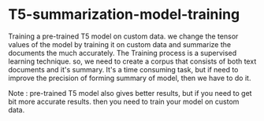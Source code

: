 # T5-summarization-model-training
Training a pre-trained T5 model on custom data.
we change the tensor values of the model by training it on custom data and summarize the documents the much accurately.
The Training process is a supervised learning technique. so, we need to create a corpus that consists of both text documents and it's summary.
It's a time consuming task, but if need to improve the precision of forming summary of model, then we have to do it.

Note : pre-trained T5 model also gives better results, but if you need to get bit more accurate results. then you need to train your model on custom data.
